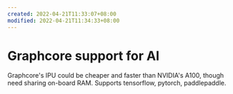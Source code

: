 ```yaml
---
created: 2022-04-21T11:33:07+08:00
modified: 2022-04-21T11:34:33+08:00
---
```


# Graphcore support for AI

Graphcore's IPU could be cheaper and faster than NVIDIA's A100, though need sharing on-board RAM.
Supports tensorflow, pytorch, paddlepaddle.
